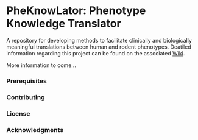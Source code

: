 # PheKnowLator: Phenotype Knowledge Translator

A repository for developing methods to facilitate clinically and biologically meaningful translations between human and rodent phenotypes. Deatiled information regarding this project can be found on the associated [Wiki](https://github.com/callahantiff/PKT/wiki).

More information to come...

### Prerequisites

### Contributing

### License

### Acknowledgments

